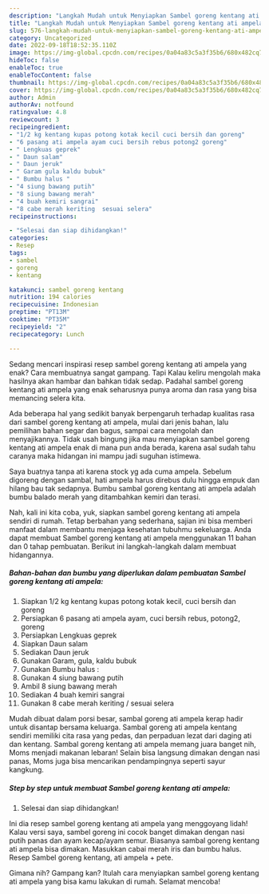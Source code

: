 ```yaml
---
description: "Langkah Mudah untuk Menyiapkan Sambel goreng kentang ati ampela yang Enak Banget"
title: "Langkah Mudah untuk Menyiapkan Sambel goreng kentang ati ampela yang Enak Banget"
slug: 576-langkah-mudah-untuk-menyiapkan-sambel-goreng-kentang-ati-ampela-yang-enak-banget
category: Uncategorized
date: 2022-09-18T18:52:35.110Z
image: https://img-global.cpcdn.com/recipes/0a04a83c5a3f35b6/680x482cq70/sambel-goreng-kentang-ati-ampela-foto-resep-utama.jpg
hideToc: false
enableToc: true
enableTocContent: false
thumbnail: https://img-global.cpcdn.com/recipes/0a04a83c5a3f35b6/680x482cq70/sambel-goreng-kentang-ati-ampela-foto-resep-utama.jpg
cover: https://img-global.cpcdn.com/recipes/0a04a83c5a3f35b6/680x482cq70/sambel-goreng-kentang-ati-ampela-foto-resep-utama.jpg
author: Admin
authorAv: notfound
ratingvalue: 4.8
reviewcount: 3
recipeingredient:
- "1/2 kg kentang kupas potong kotak kecil cuci bersih dan goreng"
- "6 pasang ati ampela ayam cuci bersih rebus potong2 goreng"
- " Lengkuas geprek"
- " Daun salam"
- " Daun jeruk"
- " Garam gula kaldu bubuk"
- " Bumbu halus "
- "4 siung bawang putih"
- "8 siung bawang merah"
- "4 buah kemiri sangrai"
- "8 cabe merah keriting  sesuai selera"
recipeinstructions:

- "Selesai dan siap dihidangkan!"
categories:
- Resep
tags:
- sambel
- goreng
- kentang

katakunci: sambel goreng kentang 
nutrition: 194 calories
recipecuisine: Indonesian
preptime: "PT13M"
cooktime: "PT35M"
recipeyield: "2"
recipecategory: Lunch

---
```



Sedang mencari inspirasi resep sambel goreng kentang ati ampela yang enak? Cara membuatnya sangat gampang. Tapi Kalau keliru mengolah maka hasilnya akan hambar dan bahkan tidak sedap. Padahal sambel goreng kentang ati ampela yang enak seharusnya punya aroma dan rasa yang bisa memancing selera kita.


Ada beberapa hal yang sedikit banyak berpengaruh terhadap kualitas rasa dari sambel goreng kentang ati ampela, mulai dari jenis bahan, lalu pemilihan bahan segar dan bagus, sampai cara mengolah dan menyajikannya. Tidak usah bingung jika mau menyiapkan sambel goreng kentang ati ampela enak di mana pun anda berada, karena asal sudah tahu caranya maka hidangan ini mampu jadi suguhan istimewa.

Saya buatnya tanpa ati karena stock yg ada cuma ampela. Sebelum digoreng dengan sambal, hati ampela harus direbus dulu hingga empuk dan hilang bau tak sedapnya. Bumbu sambal goreng kentang ati ampela adalah bumbu balado merah yang ditambahkan kemiri dan terasi.


Nah, kali ini kita coba, yuk, siapkan sambel goreng kentang ati ampela sendiri di rumah. Tetap berbahan yang sederhana, sajian ini bisa memberi manfaat dalam membantu menjaga kesehatan tubuhmu sekeluarga. Anda dapat membuat Sambel goreng kentang ati ampela menggunakan 11 bahan dan 0 tahap pembuatan. Berikut ini langkah-langkah dalam membuat hidangannya.

<!--inarticleads1-->

##### Bahan-bahan dan bumbu yang diperlukan dalam pembuatan Sambel goreng kentang ati ampela:

1. Siapkan 1/2 kg kentang kupas potong kotak kecil, cuci bersih dan goreng
1. Persiapkan 6 pasang ati ampela ayam, cuci bersih rebus, potong2, goreng
1. Persiapkan  Lengkuas geprek
1. Siapkan  Daun salam
1. Sediakan  Daun jeruk
1. Gunakan  Garam, gula, kaldu bubuk
1. Gunakan  Bumbu halus :
1. Gunakan 4 siung bawang putih
1. Ambil 8 siung bawang merah
1. Sediakan 4 buah kemiri sangrai
1. Gunakan 8 cabe merah keriting / sesuai selera


Mudah dibuat dalam porsi besar, sambal goreng ati ampela kerap hadir untuk disantap bersama keluarga. Sambal goreng ati ampela kentang sendiri memiliki cita rasa yang pedas, dan perpaduan lezat dari daging ati dan kentang. Sambal goreng kentang ati ampela memang juara banget nih, Moms menjadi makanan lebaran! Selain bisa langsung dimakan dengan nasi panas, Moms juga bisa mencarikan pendampingnya seperti sayur kangkung. 

<!--inarticleads2-->

##### Step by step untuk membuat Sambel goreng kentang ati ampela:


1. Selesai dan siap dihidangkan!

Ini dia resep sambel goreng kentang ati ampela yang menggoyang lidah! Kalau versi saya, sambel goreng ini cocok banget dimakan dengan nasi putih panas dan ayam kecap/ayam semur. Biasanya sambal goreng kentang ati ampela bisa dimakan. Masukkan cabai merah iris dan bumbu halus. Resep Sambel goreng kentang, ati ampela + pete. 

Gimana nih? Gampang kan? Itulah cara menyiapkan sambel goreng kentang ati ampela yang bisa kamu lakukan di rumah. Selamat mencoba!
